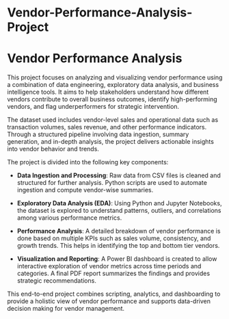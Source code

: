 # Vendor-Performance-Analysis-Project
# Vendor Performance Analysis

This project focuses on analyzing and visualizing vendor performance using a combination of data engineering, exploratory data analysis, and business intelligence tools. It aims to help stakeholders understand how different vendors contribute to overall business outcomes, identify high-performing vendors, and flag underperformers for strategic intervention.

The dataset used includes vendor-level sales and operational data such as transaction volumes, sales revenue, and other performance indicators. Through a structured pipeline involving data ingestion, summary generation, and in-depth analysis, the project delivers actionable insights into vendor behavior and trends.

The project is divided into the following key components:

- **Data Ingestion and Processing**: Raw data from CSV files is cleaned and structured for further analysis. Python scripts are used to automate ingestion and compute vendor-wise summaries.
  
- **Exploratory Data Analysis (EDA)**: Using Python and Jupyter Notebooks, the dataset is explored to understand patterns, outliers, and correlations among various performance metrics.

- **Performance Analysis**: A detailed breakdown of vendor performance is done based on multiple KPIs such as sales volume, consistency, and growth trends. This helps in identifying the top and bottom tier vendors.

- **Visualization and Reporting**: A Power BI dashboard is created to allow interactive exploration of vendor metrics across time periods and categories. A final PDF report summarizes the findings and provides strategic recommendations.

This end-to-end project combines scripting, analytics, and dashboarding to provide a holistic view of vendor performance and supports data-driven decision making for vendor management.
